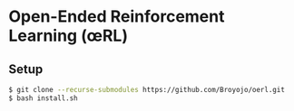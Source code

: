 # Open-Ended Reinforcement Learning (œRL)

## Setup
```bash
$ git clone --recurse-submodules https://github.com/Broyojo/oerl.git
$ bash install.sh
```